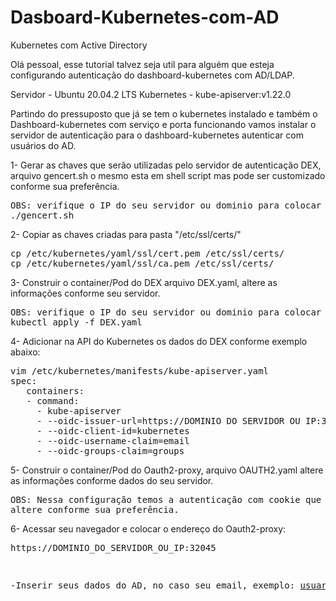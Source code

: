 # Dasboard-Kubernetes-com-AD
Kubernetes com Active Directory

Olá pessoal, esse tutorial talvez seja util para alguém que esteja configurando autenticação do dashboard-kubernetes com AD/LDAP.

Servidor - Ubuntu 20.04.2 LTS
Kubernetes - kube-apiserver:v1.22.0

Partindo do pressuposto que já se tem o kubernetes instalado e também o Dashboard-kubernetes com serviço e porta funcionando vamos instalar o servidor de autenticação para o dashboard-kubernetes autenticar com usuários do AD.


1- Gerar as chaves que serão utilizadas pelo servidor de autenticação DEX, arquivo gencert.sh o mesmo esta em shell script mas pode ser 
customizado conforme sua preferência.
<pre>
OBS: verifique o IP do seu servidor ou dominio para colocar no script
./gencert.sh
</pre>


2- Copiar as chaves criadas para pasta "/etc/ssl/certs/"
<pre>
cp /etc/kubernetes/yaml/ssl/cert.pem /etc/ssl/certs/
cp /etc/kubernetes/yaml/ssl/ca.pem /etc/ssl/certs/
</pre>


3- Construir o container/Pod do DEX arquivo DEX.yaml, altere as informações conforme seu servidor.
<pre>
OBS: verifique o IP do seu servidor ou dominio para colocar no arquivo DEX.yaml assim como os dados de acesso do Active Directory
kubectl apply -f DEX.yaml
</pre>


4- Adicionar na API do Kubernetes os dados do DEX conforme exemplo abaixo:
<pre>
vim /etc/kubernetes/manifests/kube-apiserver.yaml
spec:
   containers:
   - command:
     - kube-apiserver
     - --oidc-issuer-url=https://DOMINIO DO SERVIDOR OU IP:32001
     - --oidc-client-id=kubernetes
     - --oidc-username-claim=email
     - --oidc-groups-claim=groups
</pre>


5- Construir o container/Pod do Oauth2-proxy, arquivo OAUTH2.yaml altere as informações conforme dados do seu servidor.
<pre>
OBS: Nessa configuração temos a autenticação com cookie que pode ser alterado o tempo de atualização e também o tempo de vida do mesmo, 
altere conforme sua preferência.
</pre>


6- Acessar seu navegador e colocar o endereço do Oauth2-proxy: <pre>
https://DOMINIO_DO_SERVIDOR_OU_IP:32045

-Inserir seus dados do AD, no caso seu email, exemplo: usuario@ad.empresa.br e senha.
</pre>
